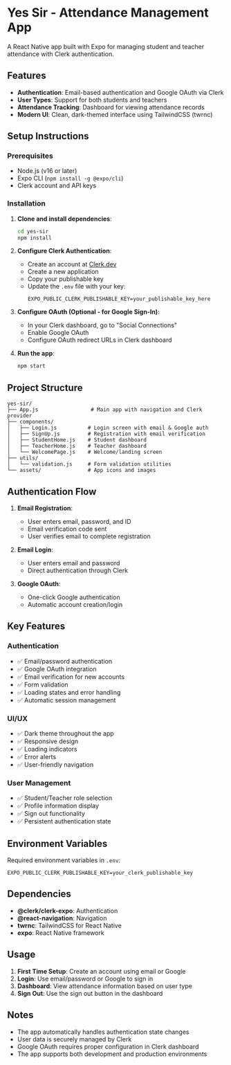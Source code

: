 # Yes Sir - Attendance Management App

A React Native app built with Expo for managing student and teacher attendance with Clerk authentication.

## Features

- **Authentication**: Email-based authentication and Google OAuth via Clerk
- **User Types**: Support for both students and teachers
- **Attendance Tracking**: Dashboard for viewing attendance records
- **Modern UI**: Clean, dark-themed interface using TailwindCSS (twrnc)

## Setup Instructions

### Prerequisites

- Node.js (v16 or later)
- Expo CLI (`npm install -g @expo/cli`)
- Clerk account and API keys

### Installation

1. **Clone and install dependencies**:
   ```bash
   cd yes-sir
   npm install
   ```

2. **Configure Clerk Authentication**:
   - Create an account at [Clerk.dev](https://clerk.dev)
   - Create a new application
   - Copy your publishable key
   - Update the `.env` file with your key:
     ```
     EXPO_PUBLIC_CLERK_PUBLISHABLE_KEY=your_publishable_key_here
     ```

3. **Configure OAuth (Optional - for Google Sign-In)**:
   - In your Clerk dashboard, go to "Social Connections"
   - Enable Google OAuth
   - Configure OAuth redirect URLs in Clerk dashboard

4. **Run the app**:
   ```bash
   npm start
   ```

## Project Structure

```
yes-sir/
├── App.js                 # Main app with navigation and Clerk provider
├── components/
│   ├── Login.js          # Login screen with email & Google auth
│   ├── SignUp.js         # Registration with email verification
│   ├── StudentHome.js    # Student dashboard
│   ├── TeacherHome.js    # Teacher dashboard
│   └── WelcomePage.js    # Welcome/landing screen
├── utils/
│   └── validation.js     # Form validation utilities
└── assets/               # App icons and images
```

## Authentication Flow

1. **Email Registration**: 
   - User enters email, password, and ID
   - Email verification code sent
   - User verifies email to complete registration

2. **Email Login**: 
   - User enters email and password
   - Direct authentication through Clerk

3. **Google OAuth**: 
   - One-click Google authentication
   - Automatic account creation/login

## Key Features

### Authentication
- ✅ Email/password authentication
- ✅ Google OAuth integration
- ✅ Email verification for new accounts
- ✅ Form validation
- ✅ Loading states and error handling
- ✅ Automatic session management

### UI/UX
- ✅ Dark theme throughout the app
- ✅ Responsive design
- ✅ Loading indicators
- ✅ Error alerts
- ✅ User-friendly navigation

### User Management
- ✅ Student/Teacher role selection
- ✅ Profile information display
- ✅ Sign out functionality
- ✅ Persistent authentication state

## Environment Variables

Required environment variables in `.env`:

```
EXPO_PUBLIC_CLERK_PUBLISHABLE_KEY=your_clerk_publishable_key
```

## Dependencies

- **@clerk/clerk-expo**: Authentication
- **@react-navigation**: Navigation
- **twrnc**: TailwindCSS for React Native
- **expo**: React Native framework

## Usage

1. **First Time Setup**: Create an account using email or Google
2. **Login**: Use email/password or Google to sign in
3. **Dashboard**: View attendance information based on user type
4. **Sign Out**: Use the sign out button in the dashboard

## Notes

- The app automatically handles authentication state changes
- User data is securely managed by Clerk
- Google OAuth requires proper configuration in Clerk dashboard
- The app supports both development and production environments
